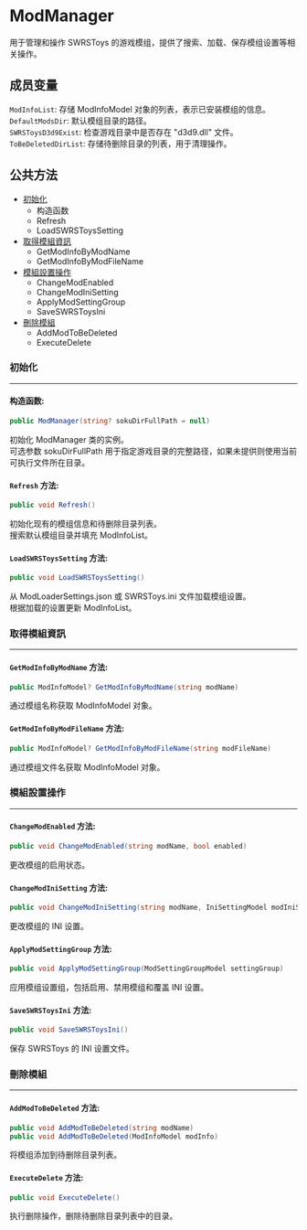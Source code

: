# ModManager
用于管理和操作 SWRSToys 的游戏模组，提供了搜索、加载、保存模组设置等相关操作。

## 成员变量
`ModInfoList`: 存储 ModInfoModel 对象的列表，表示已安装模组的信息。  
`DefaultModsDir`: 默认模组目录的路径。  
`SWRSToysD3d9Exist`: 检查游戏目录中是否存在 "d3d9.dll" 文件。  
`ToBeDeletedDirList`: 存储待删除目录的列表，用于清理操作。  

## 公共方法
- [初始化](#初始化)
  - 构造函数
  - Refresh
  - LoadSWRSToysSetting
- [取得模組資訊](#取得模組資訊)
  - GetModInfoByModName
  - GetModInfoByModFileName
- [模組設置操作](#模組設置操作)
  - ChangeModEnabled
  - ChangeModIniSetting
  - ApplyModSettingGroup
  - SaveSWRSToysIni
- [刪除模組](#刪除模組)
  - AddModToBeDeleted
  - ExecuteDelete

### 初始化
---
#### 构造函数:
```csharp
public ModManager(string? sokuDirFullPath = null)
```
初始化 ModManager 类的实例。  
可选参数 sokuDirFullPath 用于指定游戏目录的完整路径，如果未提供则使用当前可执行文件所在目录。

#### `Refresh` 方法:
```csharp
public void Refresh()
```
初始化现有的模组信息和待删除目录列表。  
搜索默认模组目录并填充 ModInfoList。

#### `LoadSWRSToysSetting` 方法:
```csharp
public void LoadSWRSToysSetting()
```
从 ModLoaderSettings.json 或 SWRSToys.ini 文件加载模组设置。  
根据加载的设置更新 ModInfoList。

### 取得模組資訊
---
#### `GetModInfoByModName` 方法:
```csharp
public ModInfoModel? GetModInfoByModName(string modName)
```
通过模组名称获取 ModInfoModel 对象。

#### `GetModInfoByModFileName` 方法:
```csharp
public ModInfoModel? GetModInfoByModFileName(string modFileName)
```
通过模组文件名获取 ModInfoModel 对象。

### 模組設置操作
---
#### `ChangeModEnabled` 方法:
```csharp
public void ChangeModEnabled(string modName, bool enabled)
```
更改模组的启用状态。

#### `ChangeModIniSetting` 方法:
```csharp
public void ChangeModIniSetting(string modName, IniSettingModel modIniSetting)
```
更改模组的 INI 设置。

#### `ApplyModSettingGroup` 方法:
```csharp
public void ApplyModSettingGroup(ModSettingGroupModel settingGroup)
```
应用模组设置组，包括启用、禁用模组和覆盖 INI 设置。

#### `SaveSWRSToysIni` 方法:
```csharp
public void SaveSWRSToysIni()
```
保存 SWRSToys 的 INI 设置文件。

### 刪除模組
---
#### `AddModToBeDeleted` 方法:
```csharp
public void AddModToBeDeleted(string modName)
public void AddModToBeDeleted(ModInfoModel modInfo)
```
将模组添加到待删除目录列表。

#### `ExecuteDelete` 方法:
```csharp
public void ExecuteDelete()
```
执行删除操作，删除待删除目录列表中的目录。
